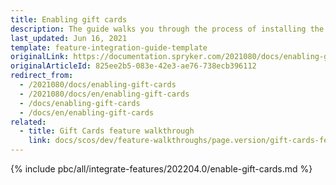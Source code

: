 ```yaml
---
title: Enabling gift cards
description: The guide walks you through the process of installing the Gift Cards feature in the project.
last_updated: Jun 16, 2021
template: feature-integration-guide-template
originalLink: https://documentation.spryker.com/2021080/docs/enabling-gift-cards
originalArticleId: 825ee2b5-083e-42e3-ae76-738ecb396112
redirect_from:
  - /2021080/docs/enabling-gift-cards
  - /2021080/docs/en/enabling-gift-cards
  - /docs/enabling-gift-cards
  - /docs/en/enabling-gift-cards
related:
  - title: Gift Cards feature walkthrough
    link: docs/scos/dev/feature-walkthroughs/page.version/gift-cards-feature-walkthrough.html
---
```


{% include pbc/all/integrate-features/202204.0/enable-gift-cards.md %} <!-- To edit, see /_includes/pbc/all/integrate-features/202204.0/enable-gift-cards.md -->
